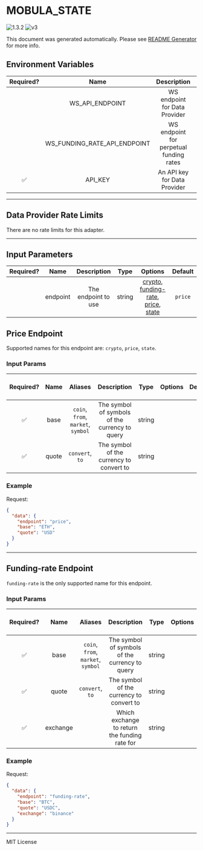 # MOBULA_STATE

![1.3.2](https://img.shields.io/github/package-json/v/smartcontractkit/external-adapters-js?filename=packages/sources/mobula-state/package.json) ![v3](https://img.shields.io/badge/framework%20version-v3-blueviolet)

This document was generated automatically. Please see [README Generator](../../scripts#readme-generator) for more info.

## Environment Variables

| Required? |             Name             |               Description               |  Type  | Options |              Default              |
| :-------: | :--------------------------: | :-------------------------------------: | :----: | :-----: | :-------------------------------: |
|           |       WS_API_ENDPOINT        |      WS endpoint for Data Provider      | string |         | `wss://production-feed.mobula.io` |
|           | WS_FUNDING_RATE_API_ENDPOINT | WS endpoint for perpetual funding rates | string |         |       `wss://api.mobula.io`       |
|    ✅     |           API_KEY            |      An API key for Data Provider       | string |         |                                   |

---

## Data Provider Rate Limits

There are no rate limits for this adapter.

---

## Input Parameters

| Required? |   Name   |     Description     |  Type  |                                                        Options                                                        | Default |
| :-------: | :------: | :-----------------: | :----: | :-------------------------------------------------------------------------------------------------------------------: | :-----: |
|           | endpoint | The endpoint to use | string | [crypto](#price-endpoint), [funding-rate](#funding-rate-endpoint), [price](#price-endpoint), [state](#price-endpoint) | `price` |

## Price Endpoint

Supported names for this endpoint are: `crypto`, `price`, `state`.

### Input Params

| Required? | Name  |              Aliases               |                  Description                   |  Type  | Options | Default | Depends On | Not Valid With |
| :-------: | :---: | :--------------------------------: | :--------------------------------------------: | :----: | :-----: | :-----: | :--------: | :------------: |
|    ✅     | base  | `coin`, `from`, `market`, `symbol` | The symbol of symbols of the currency to query | string |         |         |            |                |
|    ✅     | quote |          `convert`, `to`           |    The symbol of the currency to convert to    | string |         |         |            |                |

### Example

Request:

```json
{
  "data": {
    "endpoint": "price",
    "base": "ETH",
    "quote": "USD"
  }
}
```

---

## Funding-rate Endpoint

`funding-rate` is the only supported name for this endpoint.

### Input Params

| Required? |   Name   |              Aliases               |                  Description                   |  Type  | Options | Default | Depends On | Not Valid With |
| :-------: | :------: | :--------------------------------: | :--------------------------------------------: | :----: | :-----: | :-----: | :--------: | :------------: |
|    ✅     |   base   | `coin`, `from`, `market`, `symbol` | The symbol of symbols of the currency to query | string |         |         |            |                |
|    ✅     |  quote   |          `convert`, `to`           |    The symbol of the currency to convert to    | string |         |         |            |                |
|    ✅     | exchange |                                    | Which exchange to return the funding rate for  | string |         |         |            |                |

### Example

Request:

```json
{
  "data": {
    "endpoint": "funding-rate",
    "base": "BTC",
    "quote": "USDC",
    "exchange": "binance"
  }
}
```

---

MIT License
